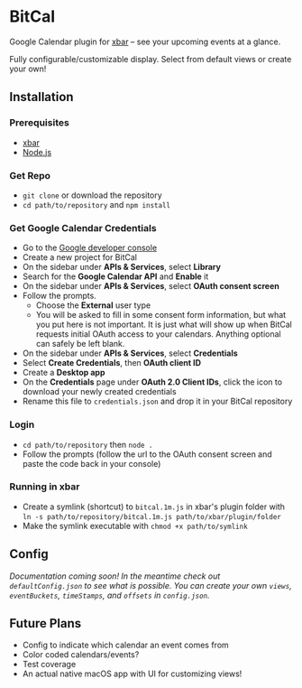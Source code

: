 # BitCal
Google Calendar plugin for [xbar](https://xbarapp.com/) – see your upcoming events at a glance.

Fully configurable/customizable display. Select from default views or create your own!

## Installation
### Prerequisites
* [xbar](https://xbarapp.com/)
* [Node.js](https://nodejs.org/en/)
### Get Repo
* `git clone` or download the repository
* `cd path/to/repository` and `npm install`

### Get Google Calendar Credentials
* Go to the [Google developer console](https://console.cloud.google.com/)
* Create a new project for BitCal
* On the sidebar under **APIs & Services**, select **Library**
* Search for the **Google Calendar API** and **Enable** it
* On the sidebar under **APIs & Services**, select **OAuth consent screen**
* Follow the prompts.
  * Choose the **External** user type
  * You will be asked to fill in some consent form information, but what you put here is not important. It is just what will show up when BitCal requests initial OAuth access to your calendars. Anything optional can safely be left blank.
* On the sidebar under **APIs & Services**, select **Credentials**
* Select **Create Credentials**, then **OAuth client ID**
* Create a **Desktop app**
* On the **Credentials** page under **OAuth 2.0 Client IDs**, click the icon to download your newly created credentials
* Rename this file to `credentials.json` and drop it in your BitCal repository

### Login
* `cd path/to/repository` then `node .`
* Follow the prompts (follow the url to the OAuth consent screen and paste the code back in your console)

### Running in xbar
* Create a symlink (shortcut) to `bitcal.1m.js` in xbar's plugin folder with `ln -s path/to/repository/bitcal.1m.js path/to/xbar/plugin/folder`
* Make the symlink executable with `chmod +x path/to/symlink`

## Config
_Documentation coming soon! In the meantime check out `defaultConfig.json` to see what is possible. You can create your own `views`, `eventBuckets`, `timeStamps`, and `offsets` in `config.json`._

## Future Plans
* Config to indicate which calendar an event comes from
* Color coded calendars/events?
* Test coverage
* An actual native macOS app with UI for customizing views!
